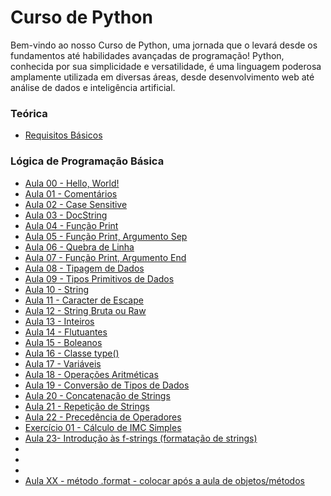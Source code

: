 # Curso de Python
Bem-vindo ao nosso Curso de Python, uma jornada que o levará desde os fundamentos até habilidades avançadas de programação! Python, conhecida por sua simplicidade e versatilidade, é uma linguagem poderosa amplamente utilizada em diversas áreas, desde desenvolvimento web até análise de dados e inteligência artificial.

### Teórica
* [Requisitos Básicos](./aulas/teorica_requisitos.md)

### Lógica de Programação Básica
* [Aula 00 - Hello, World!](./aulas/aula00_HelloWorld.py)
* [Aula 01 - Comentários](./aulas/aula01_Comentario.py)
* [Aula 02 - Case Sensitive](./aulas/aula02_CaseSensitive.md)
* [Aula 03 - DocString](./aulas/aula02_DocString.py)
* [Aula 04 - Função Print](./aulas/aula03_Funcao_print.py)
* [Aula 05 - Função Print, Argumento Sep](./aulas/aula04_Argumento_Sep.py)
* [Aula 06 - Quebra de Linha](./aulas/aula06_QuebraLinha.md)
* [Aula 07 - Função Print, Argumento End](./aulas/aula07_Argumento_End.py)
* [Aula 08 - Tipagem de Dados](./aulas/aula08_Tipagem.md)
* [Aula 09 - Tipos Primitivos de Dados](./aulas/aula09_TiposPrimitivos.md)
* [Aula 10 - String](./aulas/aula10_String.py)
* [Aula 11 - Caracter de Escape](./aulas/aula11_Escape.py)
* [Aula 12 - String Bruta ou Raw](./aulas/aula12_Raw.py)
* [Aula 13 - Inteiros](./aulas/aula13_Inteiros.py)
* [Aula 14 - Flutuantes](./aulas/aula14_Flutuantes.py)
* [Aula 15 - Boleanos](./aulas/aula15_Boleanos.py)
* [Aula 16 - Classe type()](./aulas/aula16_ClasseType.py)
* [Aula 17 - Variáveis]()
* [Aula 18 - Operações Aritméticas]()
* [Aula 19 - Conversão de Tipos de Dados]()
* [Aula 20 - Concatenação de Strings]()
* [Aula 21 - Repetição de Strings]()
* [Aula 22 - Precedência de Operadores]()
* [Exercício 01 - Cálculo de IMC Simples]()
* [Aula 23- Introdução às f-strings (formatação de strings)]()
* []()
* []()
* []()
* [Aula XX - método .format - colocar após a aula de objetos/métodos]()